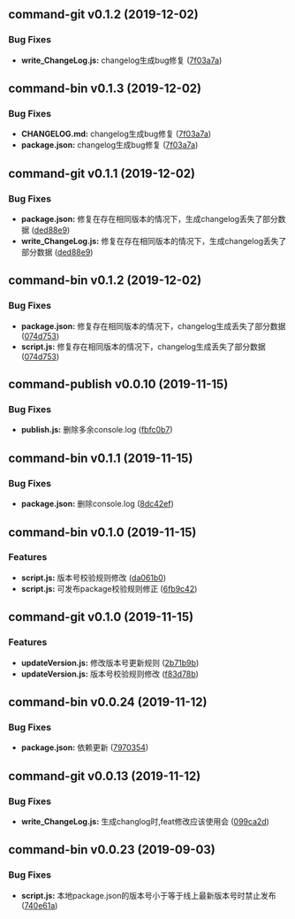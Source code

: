 ## command-git v0.1.2 (2019-12-02)

### Bug Fixes
* **write_ChangeLog.js:**  changelog生成bug修复 ([7f03a7a](http://git.timevale.cn:8081/front-common/esign-ui/commit/7f03a7a))


## command-bin v0.1.3 (2019-12-02)

### Bug Fixes
* **CHANGELOG.md:**  changelog生成bug修复 ([7f03a7a](http://git.timevale.cn:8081/front-common/esign-ui/commit/7f03a7a))
* **package.json:**  changelog生成bug修复 ([7f03a7a](http://git.timevale.cn:8081/front-common/esign-ui/commit/7f03a7a))


## command-git v0.1.1 (2019-12-02)

### Bug Fixes
* **package.json:**  修复在存在相同版本的情况下，生成changelog丢失了部分数据 ([ded88e9](http://git.timevale.cn:8081/front-common/esign-ui/commit/ded88e9))
* **write_ChangeLog.js:**  修复在存在相同版本的情况下，生成changelog丢失了部分数据 ([ded88e9](http://git.timevale.cn:8081/front-common/esign-ui/commit/ded88e9))


## command-bin v0.1.2 (2019-12-02)

### Bug Fixes
* **package.json:**  修复存在相同版本的情况下，changelog生成丢失了部分数据 ([074d753](http://git.timevale.cn:8081/front-common/esign-ui/commit/074d753))
* **script.js:**  修复存在相同版本的情况下，changelog生成丢失了部分数据 ([074d753](http://git.timevale.cn:8081/front-common/esign-ui/commit/074d753))

## command-publish v0.0.10 (2019-11-15)

### Bug Fixes
* **publish.js:**  删除多余console.log ([fbfc0b7](http://git.timevale.cn:8081/front-common/esign-ui/commit/fbfc0b7))


## command-bin v0.1.1 (2019-11-15)

### Bug Fixes
* **package.json:**  删除console.log ([8dc42ef](http://git.timevale.cn:8081/front-common/esign-ui/commit/8dc42ef))


## command-bin v0.1.0 (2019-11-15)

### Features
* **script.js:**  版本号校验规则修改 ([da061b0](http://git.timevale.cn:8081/front-common/esign-ui/commit/da061b0))
* **script.js:**  可发布package校验规则修正 ([6fb9c42](http://git.timevale.cn:8081/front-common/esign-ui/commit/6fb9c42))

## command-git v0.1.0 (2019-11-15)

### Features
* **updateVersion.js:**  修改版本号更新规则 ([2b71b9b](http://git.timevale.cn:8081/front-common/esign-ui/commit/2b71b9b))
* **updateVersion.js:**  版本号校验规则修改 ([f83d78b](http://git.timevale.cn:8081/front-common/esign-ui/commit/f83d78b))

## command-bin v0.0.24 (2019-11-12)

### Bug Fixes
* **package.json:**  依赖更新 ([7970354](http://git.timevale.cn:8081/front-common/esign-ui/commit/7970354))


## command-git v0.0.13 (2019-11-12)

### Bug Fixes
* **write_ChangeLog.js:**  生成changlog时,feat修改应该使用会 ([099ca2d](http://git.timevale.cn:8081/front-common/esign-ui/commit/099ca2d))


## command-bin v0.0.23 (2019-09-03)

### Bug Fixes
* **script.js:**  本地package.json的版本号小于等于线上最新版本号时禁止发布 ([740e61a](http://git.timevale.cn:8081/front-common/esign-ui/commit/740e61a))


